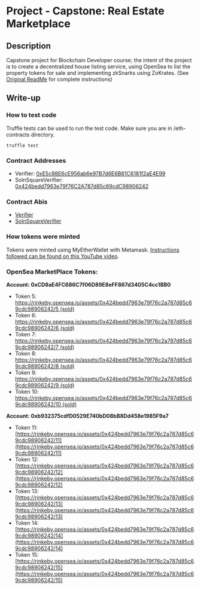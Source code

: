 # Project - Capstone: Real Estate Marketplace


## Description
Capstone project for Blockchain Developer course; the intent of the project is to create a decentralized house listing service, using OpenSea to list the property tokens for sale and implementing zkSnarks using ZoKrates. (See [Original ReadMe](https://github.com/marq-oh/bcnd-p5/blob/master/README_orig.md) for complete instructions)

## Write-up
### How to test code
Truffle tests can be used to run the test code. Make sure you are in /eth-contracts directory.

`truffle test`

### Contract Addresses 
* Verifier: [0xE5c88E6cE956ab6e97B7d6E6B81C6181f2aE4E99](https://rinkeby.etherscan.io/address/0xE5c88E6cE956ab6e97B7d6E6B81C6181f2aE4E99)
* SolnSquareVerifier: [0x424bedd7963e79f76C2A787d85c69cdC98906242](https://rinkeby.etherscan.io/address/0x424bedd7963e79f76C2A787d85c69cdC98906242)

### Contract Abis
* [Verifier](https://github.com/marq-oh/bcnd-p5/blob/master/eth-contracts/build/contracts/Verifier.json)
* [SolnSquareVerifier](https://github.com/marq-oh/bcnd-p5/blob/master/eth-contracts/build/contracts/SolnSquareVerifier.json) 

### How tokens were minted
Tokens were minted using MyEtherWallet with Metamask. [Instructions followed can be found on this YouTube video](https://www.youtube.com/watch?v=8MChn-NJJB0&feature=youtu.be).

### OpenSea MarketPlace Tokens:
**Account: 0xCD8aE4FC686C7f06D89E8eFF867d3405C4cc1BB0**
* Token 5: [https://rinkeby.opensea.io/assets/0x424bedd7963e79f76c2a787d85c69cdc98906242/5 (sold)](https://rinkeby.opensea.io/assets/0x424bedd7963e79f76c2a787d85c69cdc98906242/5)
* Token 6: [https://rinkeby.opensea.io/assets/0x424bedd7963e79f76c2a787d85c69cdc98906242/6 (sold)](https://rinkeby.opensea.io/assets/0x424bedd7963e79f76c2a787d85c69cdc98906242/6)
* Token 7: [https://rinkeby.opensea.io/assets/0x424bedd7963e79f76c2a787d85c69cdc98906242/7 (sold)](https://rinkeby.opensea.io/assets/0x424bedd7963e79f76c2a787d85c69cdc98906242/7)
* Token 8: [https://rinkeby.opensea.io/assets/0x424bedd7963e79f76c2a787d85c69cdc98906242/8 (sold)](https://rinkeby.opensea.io/assets/0x424bedd7963e79f76c2a787d85c69cdc98906242/8)
* Token 9: [https://rinkeby.opensea.io/assets/0x424bedd7963e79f76c2a787d85c69cdc98906242/9 (sold)](https://rinkeby.opensea.io/assets/0x424bedd7963e79f76c2a787d85c69cdc98906242/9)
* Token 10: [https://rinkeby.opensea.io/assets/0x424bedd7963e79f76c2a787d85c69cdc98906242/10 (sold)](https://rinkeby.opensea.io/assets/0x424bedd7963e79f76c2a787d85c69cdc98906242/10)

**Account: 0xb932375cdfD0529E740bD08bB8Dd458e1985F9a7**
* Token 11: [https://rinkeby.opensea.io/assets/0x424bedd7963e79f76c2a787d85c69cdc98906242/11](https://rinkeby.opensea.io/assets/0x424bedd7963e79f76c2a787d85c69cdc98906242/11)
* Token 12: [https://rinkeby.opensea.io/assets/0x424bedd7963e79f76c2a787d85c69cdc98906242/12](https://rinkeby.opensea.io/assets/0x424bedd7963e79f76c2a787d85c69cdc98906242/12)
* Token 13: [https://rinkeby.opensea.io/assets/0x424bedd7963e79f76c2a787d85c69cdc98906242/13](https://rinkeby.opensea.io/assets/0x424bedd7963e79f76c2a787d85c69cdc98906242/13)
* Token 14: [https://rinkeby.opensea.io/assets/0x424bedd7963e79f76c2a787d85c69cdc98906242/14](https://rinkeby.opensea.io/assets/0x424bedd7963e79f76c2a787d85c69cdc98906242/14)
* Token 15: [https://rinkeby.opensea.io/assets/0x424bedd7963e79f76c2a787d85c69cdc98906242/15](https://rinkeby.opensea.io/assets/0x424bedd7963e79f76c2a787d85c69cdc98906242/15)